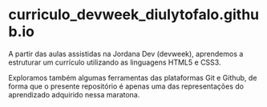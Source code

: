 # curriculo_devweek_diulytofalo.github.io

A partir das aulas assistidas na Jordana Dev (devweek), aprendemos a estruturar um currículo utilizando as linguagens HTML5 e CSS3.

Exploramos também algumas ferramentas das plataformas Git e Github, de forma que o presente repositório é apenas uma das representações do aprendizado adquirido nessa maratona.

